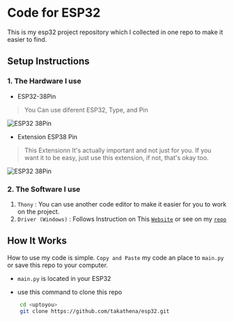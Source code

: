 # Code for ESP32

This is my esp32 project repository which I collected in one repo to make it easier to find.


## Setup Instructions

### 1. The Hardware I use
- ESP32-38Pin 
> You Can use diferent ESP32, Type, and Pin

![ESP32 38Pin](https://images.prom.ua/4524657729_w1280_h640_plata-razrabotchika-esp32.jpg)

- Extension ESP38 Pin
> This Extensionn It's actually important and not just for you. If you want it to be easy, just use this extension, if not, that's okay too.

![ESP32 38Pin](https://ae01.alicdn.com/kf/S644faf93183a489d81748b5999a3f54eo.jpg_960x960.jpg)

### 2. The Software I use

1. `Thony` : You can use another code editor to make it easier for you to work on the project.
2. `Driver (Windows)` : Follows Instruction on This [`Website`](https://randomnerdtutorials.com/install-esp32-esp8266-usb-drivers-cp210x-windows/) or see on my [`repo`](https://randomnerdtutorials.com/install-esp32-esp8266-usb-drivers-cp210x-windows/)


## How It Works

How to use my code is simple. `Copy and Paste` my code an place to `main.py` or save this repo to your computer. 
- `main.py` is located in your ESP32

- use this command to clone this repo
```bash
    cd <uptoyou>
    git clone https://github.com/takathena/esp32.git
```
